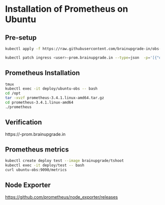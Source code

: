 # Installation of Prometheus on Ubuntu

## Pre-setup

```bash
kubectl apply -f https://raw.githubusercontent.com/brainupgrade-in/obs-graf/refs/heads/main/prometheus/apps/ubuntu/ubuntu-obs.yaml

kubectl patch ingress <user>-prom.brainupgrade.in --type=json  -p='[{"op":"replace","path":"/spec/rules/0/http/paths/0/backend/service/name","value":"ubuntu-obs"}]'
```

## Prometheus Installation

```bash
tmux
kubectl exec -it deploy/ubuntu-obs -- bash
cd /opt
tar -xvzf prometheus-3.4.1.linux-amd64.tar.gz
cd prometheus-3.4.1.linux-amd64
./prometheus
```

## Verification
https://<user>-prom.brainupgrade.in

## Prometheus metrics
```bash
kubectl create deploy test --image brainupgrade/tshoot
kubectl exec -it deploy/test -- bash
curl ubuntu-obs:9090/metrics
```

## Node Exporter
https://github.com/prometheus/node_exporter/releases